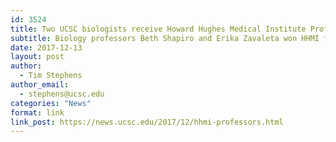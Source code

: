 ```yaml
---
id: 3524
title: Two UCSC biologists receive Howard Hughes Medical Institute Professor awards
subtitle: Biology professors Beth Shapiro and Erika Zavaleta won HHMI funding for their innovative science education proposals
date: 2017-12-13
layout: post
author:
  - Tim Stephens
author_email:
  - stephens@ucsc.edu
categories: "News"
format: link
link_post: https://news.ucsc.edu/2017/12/hhmi-professors.html
---
```

